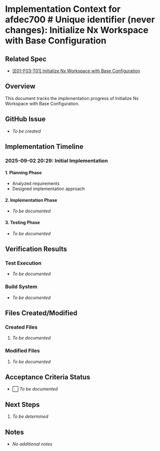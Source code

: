 # Implementation Context for afdec700 # Unique identifier (never changes): Initialize Nx Workspace with Base Configuration

## Related Spec

- [[E01-F03-T01] Initialize Nx Workspace with Base Configuration](./E01-F03-T01.spec.md)

## Overview

This document tracks the implementation progress of Initialize Nx Workspace with Base Configuration.

## GitHub Issue

- *To be created*

## Implementation Timeline

### 2025-09-02 20:29: Initial Implementation

#### 1. Planning Phase

- Analyzed requirements
- Designed implementation approach

#### 2. Implementation Phase

- *To be documented*

#### 3. Testing Phase

- *To be documented*


## Verification Results

### Test Execution

- *To be documented*

### Build System

- *To be documented*


## Files Created/Modified

### Created Files

1. *To be documented*

### Modified Files

1. *To be documented*


## Acceptance Criteria Status

- ⬜ *To be documented*


## Next Steps

1. *To be determined*


## Notes

- *No additional notes*

